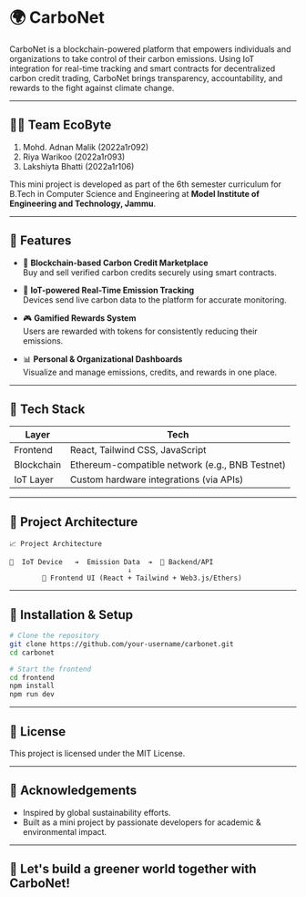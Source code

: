 # 🌍 CarboNet

CarboNet is a blockchain-powered platform that empowers individuals and organizations to take control of their carbon emissions. Using IoT integration for real-time tracking and smart contracts for decentralized carbon credit trading, CarboNet brings transparency, accountability, and rewards to the fight against climate change.

---

## 🙋‍♂️ Team EcoByte

1. Mohd. Adnan Malik (2022a1r092)
2. Riya Warikoo (2022a1r093)
3. Lakshiyta Bhatti (2022a1r106)

This mini project is developed as part of the 6th semester curriculum for B.Tech in Computer Science and Engineering at **Model Institute of Engineering and Technology, Jammu**.

---

## 🚀 Features

- 🔗 **Blockchain-based Carbon Credit Marketplace**\
  Buy and sell verified carbon credits securely using smart contracts.

- 📡 **IoT-powered Real-Time Emission Tracking**\
  Devices send live carbon data to the platform for accurate monitoring.

- 🎮 **Gamified Rewards System**\
  Users are rewarded with tokens for consistently reducing their emissions.

- 📊 **Personal & Organizational Dashboards**\
  Visualize and manage emissions, credits, and rewards in one place.

---

## 💠 Tech Stack

| Layer           | Tech                                            |
| --------------- | ----------------------------------------------- |
| Frontend        | React, Tailwind CSS, JavaScript                 |
| Blockchain      | Ethereum-compatible network (e.g., BNB Testnet) |
| IoT Layer       | Custom hardware integrations (via APIs)         |

---

## 🧠 Project Architecture

```
📈 Project Architecture

📀  IoT Device   ➔  Emission Data  ➔  📀 Backend/API
                             ↓
        🔬 Frontend UI (React + Tailwind + Web3.js/Ethers)
```

---

## 🧪 Installation & Setup

```bash
# Clone the repository
git clone https://github.com/your-username/carbonet.git
cd carbonet

# Start the frontend
cd frontend
npm install
npm run dev
```

---

## 📜 License

This project is licensed under the MIT License.

---

## 🙌 Acknowledgements

- Inspired by global sustainability efforts.
- Built as a mini project by passionate developers for academic & environmental impact.

---

## 🌱 Let's build a greener world together with CarboNet!

